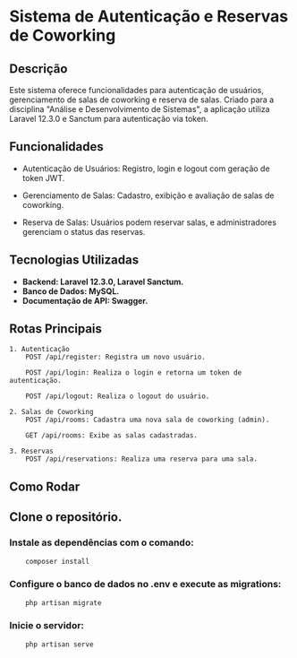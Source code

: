 # Sistema de Autenticação e Reservas de Coworking

## Descrição

Este sistema oferece funcionalidades para autenticação de usuários, gerenciamento de salas de coworking e reserva de salas. Criado para a disciplina "Análise e Desenvolvimento de Sistemas", a aplicação utiliza Laravel 12.3.0 e Sanctum para autenticação via token.

## Funcionalidades
- Autenticação de Usuários: Registro, login e logout com geração de token JWT.

- Gerenciamento de Salas: Cadastro, exibição e avaliação de salas de coworking.

- Reserva de Salas: Usuários podem reservar salas, e administradores gerenciam o status das reservas.

## Tecnologias Utilizadas

- **Backend: Laravel 12.3.0, Laravel Sanctum.** 
- **Banco de Dados: MySQL.** 
- **Documentação de API: Swagger.**


## Rotas Principais


```plaintext
1. Autenticação
    POST /api/register: Registra um novo usuário.

    POST /api/login: Realiza o login e retorna um token de autenticação.

    POST /api/logout: Realiza o logout do usuário.

2. Salas de Coworking
    POST /api/rooms: Cadastra uma nova sala de coworking (admin).

    GET /api/rooms: Exibe as salas cadastradas.

3. Reservas
    POST /api/reservations: Realiza uma reserva para uma sala.
```

## Como Rodar

## Clone o repositório.

### Instale as dependências com o comando:
```bash
    composer install
```
### Configure o banco de dados no .env e execute as migrations:

```bash
    php artisan migrate
```
### Inicie o servidor:
```bash
    php artisan serve
```